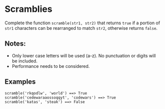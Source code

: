 # Scramblies


Complete the function ```scramble(str1, str2)``` that returns ```true``` if a portion of ```str1``` characters can be rearranged to match ```str2```, otherwise returns ```false```.

## Notes:

* Only lower case letters will be used (a-z). No punctuation or digits will be included.
* Performance needs to be considered.


## Examples
```
scramble('rkqodlw', 'world') ==> True
scramble('cedewaraaossoqqyt', 'codewars') ==> True
scramble('katas', 'steak') ==> False
```
